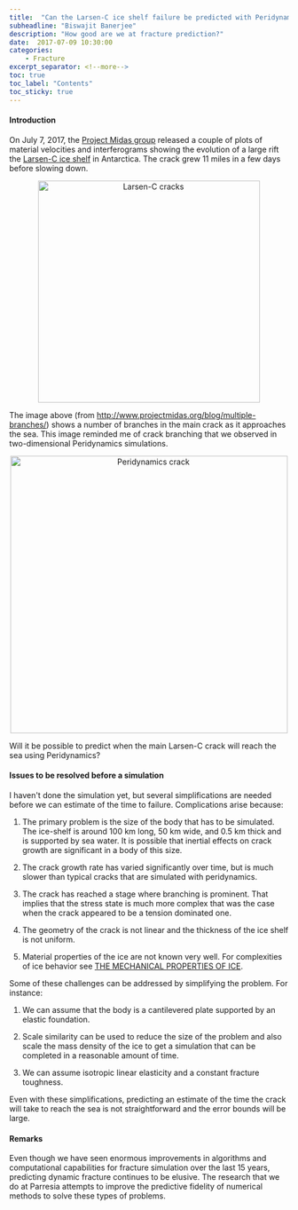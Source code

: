 ```yaml
---
title:  "Can the Larsen-C ice shelf failure be predicted with Peridynamics?"
subheadline: "Biswajit Banerjee"
description: "How good are we at fracture prediction?"
date:  2017-07-09 10:30:00
categories:
    - Fracture
excerpt_separator: <!--more-->
toc: true
toc_label: "Contents"
toc_sticky: true
---
```



#### Introduction ####
On July 7, 2017, the [Project Midas group](http://www.projectmidas.org/blog/multiple-branches/)
released a couple of plots of material velocities and interferograms showing the evolution of a
large rift the [Larsen-C ice shelf](https://en.wikipedia.org/wiki/Larsen_Ice_Shelf#Larsen_C) in Antarctica.  The crack grew 11 miles in a few days before
slowing down.
<!--more-->

<div align="center">
<img style="width:400px" alt="Larsen-C cracks" src="{{site.baseurl}}/assets/blogimg/LarsenC_crack.png"/> 
</div>

The image above (from http://www.projectmidas.org/blog/multiple-branches/) shows a number of branches
in the main crack as it approaches the sea.  This image reminded me of crack branching that
we observed in two-dimensional Peridynamics simulations.

<div align="center">
<img style="width:500px" alt="Peridynamics crack" src="{{site.baseurl}}/assets/blogimg/CrackPeri02.png"/> 
</div>

Will it be possible to predict when the main Larsen-C crack will reach the sea using Peridynamics?

####  Issues to be resolved before a simulation ####
I haven't done the simulation yet, but several simplifications are needed before we can
estimate of the time to failure.  Complications arise because:

1. The primary problem is the size of the body that has to be simulated.  The ice-shelf is around
100 km long, 50 km wide, and 0.5 km thick and is supported by sea water.  It is possible that
inertial effects on crack growth are significant in a body of this size.

2. The crack growth rate has varied significantly over time, but is much slower than typical
cracks that are simulated with peridynamics.

3. The crack has reached a stage where branching is prominent.  That implies that the stress state
is much more complex that was the case when the crack appeared to be a tension dominated one.

4.  The geometry of the crack is not linear and the thickness of the ice shelf is not uniform.

5.  Material properties of the ice are not known very well.  For complexities of ice behavior see
[THE MECHANICAL PROPERTIES OF ICE](http://www.dtic.mil/dtic/tr/fulltext/u2/284777.pdf).

Some of these challenges can be addressed by simplifying the problem.  For instance:

1.  We can assume that the body is a cantilevered plate supported by an elastic foundation.

2.  Scale similarity can be used to reduce the size of the problem and also scale the mass
density of the ice to get a simulation that can be completed in a reasonable amount of time.

3.  We can assume isotropic linear elasticity and a constant fracture toughness.

Even with these simplifications, predicting an estimate of the time the crack will take to reach the
sea is not straightforward and the error bounds will be large.

#### Remarks ####
Even though we have seen enormous improvements in algorithms and computational capabilities for
fracture simulation over the last 15 years, predicting dynamic fracture continues to be elusive.
The research that we do at Parresia attempts to improve the predictive fidelity of
numerical methods to solve these types of problems.


